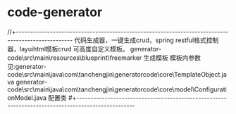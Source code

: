 # code-generator
//+--------------------------------------------------------------------------------------------------
代码生成器，一键生成crud，spring restful格式控制器，layuihtml模板crud
可高度自定义模板。
generator-code\src\main\resources\blueprint\freemarker 生成模板
模板内参数见:generator-code\src\main\java\com\tanchengjin\generatorcode\core\TemplateObject.java
generator-code\src\main\java\com\tanchengjin\generatorcode\core\model\ConfigurationModel.java 配置类
#+--------------------------------------------------------------------------------------------------
